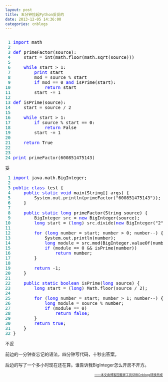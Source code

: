 ```yaml
---
layout: post
title: 五分钟捡起Python妥妥的
date: 2013-12-05 14:36:00
categories: cnblogs
---
```


<div class="cnblogs_code" onclick="cnblogs_code_show('80c4af98-7c0a-4097-98d7-4d5ec9b5a374')"><img id="code_img_closed_80c4af98-7c0a-4097-98d7-4d5ec9b5a374" class="code_img_closed" src="http://images.cnblogs.com/OutliningIndicators/ContractedBlock.gif" alt="" /><img id="code_img_opened_80c4af98-7c0a-4097-98d7-4d5ec9b5a374" class="code_img_opened" style="display: none;" onclick="cnblogs_code_hide('80c4af98-7c0a-4097-98d7-4d5ec9b5a374',event)" src="http://images.cnblogs.com/OutliningIndicators/ExpandedBlockStart.gif" alt="" />
<div id="cnblogs_code_open_80c4af98-7c0a-4097-98d7-4d5ec9b5a374" class="cnblogs_code_hide">
<pre><span style="color: #008080;"> 1</span> <span style="color: #0000ff;">import</span><span style="color: #000000;"> math
</span><span style="color: #008080;"> 2</span> 
<span style="color: #008080;"> 3</span> <span style="color: #0000ff;">def</span><span style="color: #000000;"> primeFactor(source):
</span><span style="color: #008080;"> 4</span>     start =<span style="color: #000000;"> int(math.floor(math.sqrt(source)))
</span><span style="color: #008080;"> 5</span>     
<span style="color: #008080;"> 6</span>     <span style="color: #0000ff;">while</span> start &gt; 1<span style="color: #000000;">:
</span><span style="color: #008080;"> 7</span>         <span style="color: #0000ff;">print</span><span style="color: #000000;"> start
</span><span style="color: #008080;"> 8</span>         mod = source %<span style="color: #000000;"> start
</span><span style="color: #008080;"> 9</span>         <span style="color: #0000ff;">if</span> mod == 0 <span style="color: #0000ff;">and</span><span style="color: #000000;"> isPrime(start):
</span><span style="color: #008080;">10</span>             <span style="color: #0000ff;">return</span><span style="color: #000000;"> start
</span><span style="color: #008080;">11</span>         start -= 1
<span style="color: #008080;">12</span>         
<span style="color: #008080;">13</span> <span style="color: #0000ff;">def</span><span style="color: #000000;"> isPrime(source):
</span><span style="color: #008080;">14</span>     start = source / 2
<span style="color: #008080;">15</span>     
<span style="color: #008080;">16</span>     <span style="color: #0000ff;">while</span> start &gt; 1<span style="color: #000000;">:
</span><span style="color: #008080;">17</span>         <span style="color: #0000ff;">if</span> source % start ==<span style="color: #000000;"> 0:
</span><span style="color: #008080;">18</span>             <span style="color: #0000ff;">return</span><span style="color: #000000;"> False
</span><span style="color: #008080;">19</span>         start -= 1
<span style="color: #008080;">20</span>         
<span style="color: #008080;">21</span>     <span style="color: #0000ff;">return</span><span style="color: #000000;"> True
</span><span style="color: #008080;">22</span>         
<span style="color: #008080;">23</span>     
<span style="color: #008080;">24</span> <span style="color: #0000ff;">print</span> primeFactor(600851475143)</pre>
</div>
<span class="cnblogs_code_collapse">妥</span></div>
<div class="cnblogs_code" onclick="cnblogs_code_show('e79cfe8f-1a46-4aec-811e-5abc6ee561c5')"><img id="code_img_closed_e79cfe8f-1a46-4aec-811e-5abc6ee561c5" class="code_img_closed" src="http://images.cnblogs.com/OutliningIndicators/ContractedBlock.gif" alt="" /><img id="code_img_opened_e79cfe8f-1a46-4aec-811e-5abc6ee561c5" class="code_img_opened" style="display: none;" onclick="cnblogs_code_hide('e79cfe8f-1a46-4aec-811e-5abc6ee561c5',event)" src="http://images.cnblogs.com/OutliningIndicators/ExpandedBlockStart.gif" alt="" />
<div id="cnblogs_code_open_e79cfe8f-1a46-4aec-811e-5abc6ee561c5" class="cnblogs_code_hide">
<pre><span style="color: #008080;"> 1</span> <span style="color: #0000ff;">import</span><span style="color: #000000;"> java.math.BigInteger;
</span><span style="color: #008080;"> 2</span> 
<span style="color: #008080;"> 3</span> <span style="color: #0000ff;">public</span> <span style="color: #0000ff;">class</span><span style="color: #000000;"> test {
</span><span style="color: #008080;"> 4</span>     <span style="color: #0000ff;">public</span> <span style="color: #0000ff;">static</span> <span style="color: #0000ff;">void</span><span style="color: #000000;"> main(String[] args) {
</span><span style="color: #008080;"> 5</span>         System.out.println(primeFactor("600851475143"<span style="color: #000000;">));
</span><span style="color: #008080;"> 6</span> <span style="color: #000000;">    }
</span><span style="color: #008080;"> 7</span>     
<span style="color: #008080;"> 8</span>     <span style="color: #0000ff;">public</span> <span style="color: #0000ff;">static</span> <span style="color: #0000ff;">long</span><span style="color: #000000;"> primeFactor(String source) {
</span><span style="color: #008080;"> 9</span>         BigInteger src = <span style="color: #0000ff;">new</span><span style="color: #000000;"> BigInteger(source);
</span><span style="color: #008080;">10</span>         <span style="color: #0000ff;">long</span> start = (<span style="color: #0000ff;">long</span>) src.divide(<span style="color: #0000ff;">new</span> BigInteger("2"<span style="color: #000000;">)).longValue();
</span><span style="color: #008080;">11</span>         
<span style="color: #008080;">12</span>         <span style="color: #0000ff;">for</span> (<span style="color: #0000ff;">long</span> number = start; number &gt; 0; number--<span style="color: #000000;">) {
</span><span style="color: #008080;">13</span> <span style="color: #000000;">            System.out.println(number);
</span><span style="color: #008080;">14</span>             <span style="color: #0000ff;">long</span> module =<span style="color: #000000;"> src.mod(BigInteger.valueOf(number)).longValue();
</span><span style="color: #008080;">15</span>             <span style="color: #0000ff;">if</span> (module == 0 &amp;&amp;<span style="color: #000000;"> isPrime(number))
</span><span style="color: #008080;">16</span>                 <span style="color: #0000ff;">return</span><span style="color: #000000;"> number;
</span><span style="color: #008080;">17</span> <span style="color: #000000;">        }
</span><span style="color: #008080;">18</span>         
<span style="color: #008080;">19</span>         <span style="color: #0000ff;">return</span> -1<span style="color: #000000;">;
</span><span style="color: #008080;">20</span> <span style="color: #000000;">    }
</span><span style="color: #008080;">21</span>     
<span style="color: #008080;">22</span>     <span style="color: #0000ff;">public</span> <span style="color: #0000ff;">static</span> <span style="color: #0000ff;">boolean</span> isPrime(<span style="color: #0000ff;">long</span><span style="color: #000000;"> source) {
</span><span style="color: #008080;">23</span>         <span style="color: #0000ff;">long</span> start = (<span style="color: #0000ff;">long</span>) Math.floor(source / 2<span style="color: #000000;">);
</span><span style="color: #008080;">24</span>         
<span style="color: #008080;">25</span>         <span style="color: #0000ff;">for</span> (<span style="color: #0000ff;">long</span> number = start; number &gt; 1; number--<span style="color: #000000;">) {
</span><span style="color: #008080;">26</span>             <span style="color: #0000ff;">long</span> module = source %<span style="color: #000000;"> number;
</span><span style="color: #008080;">27</span>             <span style="color: #0000ff;">if</span> (module == 0<span style="color: #000000;">)
</span><span style="color: #008080;">28</span>                 <span style="color: #0000ff;">return</span> <span style="color: #0000ff;">false</span><span style="color: #000000;">;
</span><span style="color: #008080;">29</span> <span style="color: #000000;">        }
</span><span style="color: #008080;">30</span>         <span style="color: #0000ff;">return</span> <span style="color: #0000ff;">true</span><span style="color: #000000;">;
</span><span style="color: #008080;">31</span> <span style="color: #000000;">    }
</span><span style="color: #008080;">32</span> }</pre>
</div>
<span class="cnblogs_code_collapse">不妥</span></div>
<p>前边的一分钟查忘记的语法，四分钟写代码，十秒出答案。</p>
<p>后边的写了一个多小时现在还在算。谁告诉我BigInteger怎么开房不开方。</p>

<div align=right><a href="https://github.com/mlxy/SRBCnblogs"><font size=1>——本文由博客园搬家工具SRBCnblogs转换而成</font></a></div>